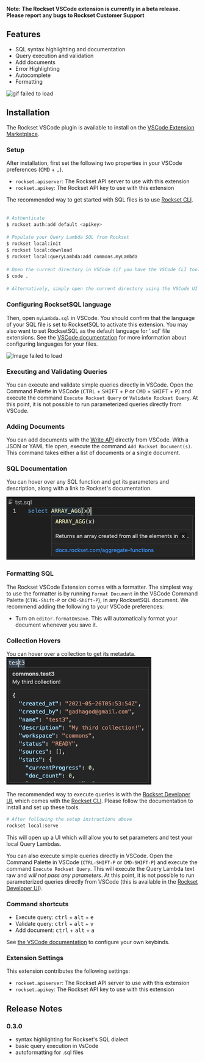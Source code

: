 **Note: The Rockset VSCode extension is currently in a beta release. Please report any bugs to Rockset Customer Support**

## Features

- SQL syntax highlighting and documentation
- Query execution and validation
- Add documents
- Error Highlighting
- Autocomplete
- Formatting

![gif failed to load](/packages/rscode/assets/vscode-readme.gif)

## Installation

The Rockset VSCode plugin is available to install on the [VSCode Extension Marketplace](https://code.visualstudio.com/docs/editor/extension-gallery).

### Setup

After installation, first set the following two properties in your VSCode preferences (<kbd>CMD</kbd> + <kbd>,</kbd>).

- `rockset.apiserver`: The Rockset API server to use with this extension
- `rockset.apikey`: The Rockset API key to use with this extension

The recommended way to get started with SQL files is to use [Rockset CLI](/packages/cli).

```sh

# Authenticate
$ rockset auth:add default <apikey>

# Populate your Query Lambda SQL from Rockset
$ rockset local:init
$ rockset local:download
$ rockset local:queryLambda:add commons.myLambda

# Open the current directory in VSCode (if you have the VSCode CLI tools)
$ code .

# Alternatively, simply open the current directory using the VSCode UI
```

### Configuring RocksetSQL language

Then, open `myLambda.sql` in VSCode. You should confirm that the language of your SQL file is set to RocksetSQL to activate this extension. You may also want to set RocksetSQL as the default language for '.sql' file extensions. See the [VSCode documentation](https://code.visualstudio.com/docs/languages/overview#_changing-the-language-for-the-selected-file) for more information about configuring languages for your files.

![Image failed to load](/packages/rscode/assets/rockset-sql.png)

### Executing and Validating Queries

You can execute and validate simple queries directly in VSCode. Open the Command Palette in VSCode (<kbd>CTRL</kbd> + <kbd>SHIFT</kbd> + <kbd>P</kbd> or <kbd>CMD</kbd> + <kbd>SHIFT</kbd> + <kbd>P</kbd>) and execute the command `Execute Rockset Query` or `Validate Rockset Query`. At this point, it is not possible to run parameterized queries directly from VSCode.

### Adding Documents

You can add documents with the [Write API](https://docs.rockset.com/write-api/) directly from VSCode. With a JSON or YAML file open, execute the command `Add Rockset Document(s)`. This command takes either a list of documents or a single document.

### SQL Documentation

You can hover over any SQL function and get its parameters and description, along with a link to Rockset's documentation.

![Image failed to load](/packages/rscode/assets/vscode-readme-sql-hover.png)

### Formatting SQL

The Rockset VSCode Extension comes with a formatter. The simplest way to use the formatter is by running `Format Document` in the VSCode Command Palette (`CTRL-Shift-P` or `CMD-Shift-P`), in any RocksetSQL document. We recommend adding the following to your VSCode preferences:

- Turn on `editor.formatOnSave`. This will automatically format your document whenever you save it.

### Collection Hovers

You can hover over a collection to get its metadata.
![image failed to load](/packages/rscode/assets/vscode-readme-collection.png)

The recommended way to execute queries is with the [Rockset Developer UI](/packages/dev-server), which comes with the [Rockset CLI](/packages/cli). Please follow the documentation to install and set up these tools.

```sh
# After following the setup instructions above
rockset local:serve
```

This will open up a UI which will allow you to set parameters and test your local Query Lambdas.

You can also execute simple queries directly in VSCode. Open the Command Palette in VSCode (`CTRL-SHIFT-P` or `CMD-SHIFT-P`) and execute the command `Execute Rockset Query`. This will execute the Query Lambda text raw and _will not pass any parameters_. At this point, it is not possible to run parameterized queries directly from VSCode (this is available in the [Rockset Developer UI](/packages/dev-server)).

### Command shortcuts

- Execute query: <kbd>ctrl</kbd> + <kbd>alt</kbd> + <kbd>e</kbd>
- Validate query: <kbd>ctrl</kbd> + <kbd>alt</kbd> + <kbd>v</kbd>
- Add document: <kbd>ctrl</kbd> + <kbd>alt</kbd> + <kbd>a</kbd>

See [the VSCode documentation](https://code.visualstudio.com/docs/getstarted/keybindings#_keyboard-shortcuts-editor) to configure your own keybinds.

### Extension Settings

This extension contributes the following settings:

- `rockset.apiserver`: The Rockset API server to use with this extension
- `rockset.apikey`: The Rockset API key to use with this extension

## Release Notes

### 0.3.0

- syntax highlighting for Rockset's SQL dialect
- basic query execution in VsCode
- autoformatting for .sql files
